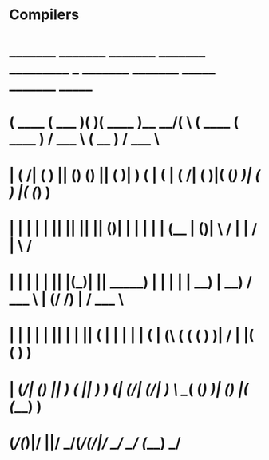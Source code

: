 # Compilers


#   _______  _______  _______  _______ _________ _        _______  _______   _____   _______   _____  
#  (  ____ \(  ___  )(       )(  ____ )\__   __/( \      (  ____ \(  ____ ) / ___ \ (  __   ) / ___ \ 
#  | (    \/| (   ) || () () || (    )|   ) (   | (      | (    \/| (    )|( (___) )| (  )  |( (___) )
#  | |      | |   | || || || || (____)|   | |   | |      | (__    | (____)| \     / | | /   | \     / 
#  | |      | |   | || |(_)| ||  _____)   | |   | |      |  __)   |     __) / ___ \ | (/ /) | / ___ \ 
#  | |      | |   | || |   | || (         | |   | |      | (      | (\ (   ( (   ) )|   / | |( (   ) )
#  | (____/\| (___) || )   ( || )      ___) (___| (____/\| (____/\| ) \ \__( (___) )|  (__) |( (___) )
#  (_______/(_______)|/     \||/       \_______/(_______/(_______/|/   \__/ \_____/ (_______) \_____/ 
#                                                                                                     

